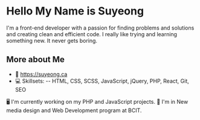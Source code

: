 # Hello My Name is Suyeong

I'm a front-end developer with a passion for finding problems and solutions and creating clean and efficient code. 
I really like trying and learning something new. It never gets boring.

## More about Me 
- 🔗 https://suyeong.ca
- 💻 Skillsets: 
  -- HTML, CSS, SCSS, JavaScript, jQuery, PHP, React, Git, SEO

🖥️ I'm currently working on my PHP and JavaScript projects.
📝 I'm in New media design and Web Development program at BCIT.


<!--
**su794/su794** is a ✨ _special_ ✨ repository because its `README.md` (this file) appears on your GitHub profile.

-->
